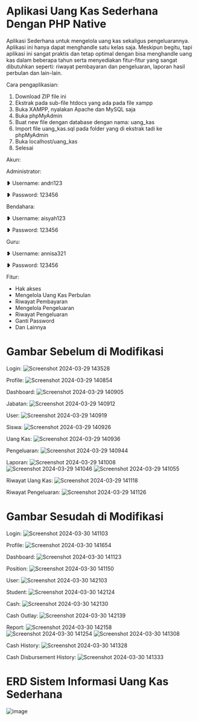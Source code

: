 # Aplikasi Uang Kas Sederhana Dengan PHP Native
Aplikasi Sederhana untuk mengelola uang kas sekaligus pengeluarannya. 
Aplikasi ini hanya dapat menghandle satu kelas saja.
Meskipun begitu, tapi aplikasi ini sangat praktis dan tetap optimal dengan bisa menghandle uang kas dalam beberapa tahun serta menyediakan fitur-fitur yang sangat dibutuhkan seperti: riwayat pembayaran dan pengeluaran, laporan hasil perbulan dan lain-lain. 

Cara pengaplikasian:
1. Download ZIP file ini
2. Ekstrak pada sub-file htdocs yang ada pada file xampp
3. Buka XAMPP, nyalakan Apache dan MySQL saja
4. Buka phpMyAdmin
5. Buat new file dengan database dengan nama: uang_kas
6. Import file uang_kas.sql pada folder yang di ekstrak tadi ke phpMyAdmin
7. Buka localhost/uang_kas
8. Selesai

Akun:

Administrator:

❥ Username: andri123

❥ Password: 123456


Bendahara:

❥ Username: aisyah123

❥ Password: 123456


Guru:

❥ Username: annisa321

❥ Password: 123456


Fitur:
- Hak akses
- Mengelola Uang Kas Perbulan
- Riwayat Pembayaran
- Mengelola Pengeluaran
- Riwayat Pengeluaran
- Ganti Password
- Dan Lainnya


# Gambar Sebelum di Modifikasi
Login:
![Screenshot 2024-03-29 143528](https://github.com/AgustinRismawati/PengkodeanDan-Pemrograman-Sistem-Informasi-Uang-Kas-Sederhana/assets/165427333/3075e07c-643c-4e57-8be0-c461971a5daf)

Profile:
![Screenshot 2024-03-29 140854](https://github.com/AgustinRismawati/PengkodeanDan-Pemrograman-Sistem-Informasi-Uang-Kas-Sederhana/assets/165427333/5d130ccd-735e-4841-9d19-7de2c56ec30e)

Dashboard:
![Screenshot 2024-03-29 140905](https://github.com/AgustinRismawati/PengkodeanDan-Pemrograman-Sistem-Informasi-Uang-Kas-Sederhana/assets/165427333/c7af6e16-6f57-4dd0-9039-9eed5bcedbe4)

Jabatan:
![Screenshot 2024-03-29 140912](https://github.com/AgustinRismawati/PengkodeanDan-Pemrograman-Sistem-Informasi-Uang-Kas-Sederhana/assets/165427333/e36b16b7-9310-4707-b772-3b9860d9ca13)

User:
![Screenshot 2024-03-29 140919](https://github.com/AgustinRismawati/PengkodeanDan-Pemrograman-Sistem-Informasi-Uang-Kas-Sederhana/assets/165427333/fb4fc759-8729-4b00-953d-af1140a1bd77)

Siswa:
![Screenshot 2024-03-29 140926](https://github.com/AgustinRismawati/PengkodeanDan-Pemrograman-Sistem-Informasi-Uang-Kas-Sederhana/assets/165427333/bb380846-e64b-46aa-a3ff-8a92fa2ca617)

Uang Kas:
![Screenshot 2024-03-29 140936](https://github.com/AgustinRismawati/PengkodeanDan-Pemrograman-Sistem-Informasi-Uang-Kas-Sederhana/assets/165427333/72ea520a-e903-4370-bf95-3afb245951ad)

Pengeluaran:
![Screenshot 2024-03-29 140944](https://github.com/AgustinRismawati/PengkodeanDan-Pemrograman-Sistem-Informasi-Uang-Kas-Sederhana/assets/165427333/d0ca7f7d-641b-4152-8588-2ffc64e4e960)

Laporan:
![Screenshot 2024-03-29 141008](https://github.com/AgustinRismawati/PengkodeanDan-Pemrograman-Sistem-Informasi-Uang-Kas-Sederhana/assets/165427333/9a211402-83b4-4710-9119-d46263fe53d4)
![Screenshot 2024-03-29 141046](https://github.com/AgustinRismawati/PengkodeanDan-Pemrograman-Sistem-Informasi-Uang-Kas-Sederhana/assets/165427333/7b327627-4335-4032-b291-e065a915eff8)
![Screenshot 2024-03-29 141055](https://github.com/AgustinRismawati/PengkodeanDan-Pemrograman-Sistem-Informasi-Uang-Kas-Sederhana/assets/165427333/2d8b2a02-6046-475f-862e-ddc68907dfbd)

Riwayat Uang Kas:
![Screenshot 2024-03-29 141118](https://github.com/AgustinRismawati/PengkodeanDan-Pemrograman-Sistem-Informasi-Uang-Kas-Sederhana/assets/165427333/547689d4-ffa3-4fb2-9443-48b5822ff068)

Riwayat Pengeluaran:
![Screenshot 2024-03-29 141126](https://github.com/AgustinRismawati/PengkodeanDan-Pemrograman-Sistem-Informasi-Uang-Kas-Sederhana/assets/165427333/46aefa07-9790-493d-881c-d5fc8267361d)


# Gambar Sesudah di Modifikasi
Login:
![Screenshot 2024-03-30 141103](https://github.com/AgustinRismawati/PengkodeanDan-Pemrograman-Sistem-Informasi-Uang-Kas-Sederhana/assets/165427333/d80e042e-eb68-4426-8025-48dcc4420cae)

Profile:
![Screenshot 2024-03-30 141654](https://github.com/AgustinRismawati/PengkodeanDan-Pemrograman-Sistem-Informasi-Uang-Kas-Sederhana/assets/165427333/4096dda8-cba9-4627-935d-73753a91a038)

Dashboard:
![Screenshot 2024-03-30 141123](https://github.com/AgustinRismawati/PengkodeanDan-Pemrograman-Sistem-Informasi-Uang-Kas-Sederhana/assets/165427333/9cb202c6-067b-4ee2-9b19-c1472730d777)

Position:
![Screenshot 2024-03-30 141150](https://github.com/AgustinRismawati/PengkodeanDan-Pemrograman-Sistem-Informasi-Uang-Kas-Sederhana/assets/165427333/329169a6-5edb-4b46-8b39-7d309cd71684)

User:
![Screenshot 2024-03-30 142103](https://github.com/AgustinRismawati/PengkodeanDan-Pemrograman-Sistem-Informasi-Uang-Kas-Sederhana/assets/165427333/73381bf7-c3b8-4ed5-ad3c-9f37a584ddc9)

Student:
![Screenshot 2024-03-30 142124](https://github.com/AgustinRismawati/PengkodeanDan-Pemrograman-Sistem-Informasi-Uang-Kas-Sederhana/assets/165427333/fb996190-66ed-4070-9dcd-223ecaaee6ba)

Cash:
![Screenshot 2024-03-30 142130](https://github.com/AgustinRismawati/PengkodeanDan-Pemrograman-Sistem-Informasi-Uang-Kas-Sederhana/assets/165427333/94aba943-5522-45ea-b453-c7cd492adb24)

Cash Outlay:
![Screenshot 2024-03-30 142139](https://github.com/AgustinRismawati/PengkodeanDan-Pemrograman-Sistem-Informasi-Uang-Kas-Sederhana/assets/165427333/32c38eb7-553b-4193-a623-4cb06f8fd053)

Report:
![Screenshot 2024-03-30 142158](https://github.com/AgustinRismawati/PengkodeanDan-Pemrograman-Sistem-Informasi-Uang-Kas-Sederhana/assets/165427333/e32866f5-72c4-40d7-b8ac-08dc8b8acb00)
![Screenshot 2024-03-30 141254](https://github.com/AgustinRismawati/PengkodeanDan-Pemrograman-Sistem-Informasi-Uang-Kas-Sederhana/assets/165427333/a66dc210-3ca9-42fc-b705-b5ed4f4463bf)
![Screenshot 2024-03-30 141308](https://github.com/AgustinRismawati/PengkodeanDan-Pemrograman-Sistem-Informasi-Uang-Kas-Sederhana/assets/165427333/c99163bd-ea7d-43e6-87c7-7636ef1d0a68)

Cash History:
![Screenshot 2024-03-30 141328](https://github.com/AgustinRismawati/PengkodeanDan-Pemrograman-Sistem-Informasi-Uang-Kas-Sederhana/assets/165427333/d117e228-883a-471e-816b-daa06adcf3fd)

Cash Disbursement History:
![Screenshot 2024-03-30 141333](https://github.com/AgustinRismawati/PengkodeanDan-Pemrograman-Sistem-Informasi-Uang-Kas-Sederhana/assets/165427333/05c7e282-357a-44e2-a7ae-cacc0f18e5ed)


# ERD Sistem Informasi Uang Kas Sederhana
![image](https://github.com/AgustinRismawati/PengkodeanDan-Pemrograman-Sistem-Informasi-Uang-Kas-Sederhana/assets/165427333/35995828-026f-49a9-bf33-bc93a16090a5)

